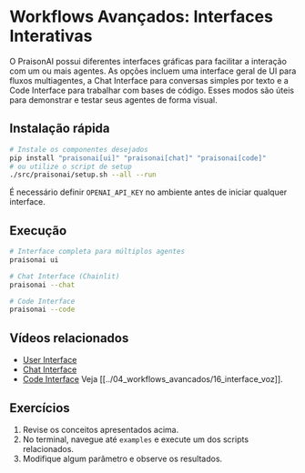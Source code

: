# Workflows Avançados: Interfaces Interativas

O PraisonAI possui diferentes interfaces gráficas para facilitar a interação com um ou mais agentes.
As opções incluem uma interface geral de UI para fluxos multiagentes, a Chat Interface para conversas simples
por texto e a Code Interface para trabalhar com bases de código. Esses modos são úteis para demonstrar e
testar seus agentes de forma visual.

## Instalação rápida

```bash
# Instale os componentes desejados
pip install "praisonai[ui]" "praisonai[chat]" "praisonai[code]"
# ou utilize o script de setup
./src/praisonai/setup.sh --all --run
```

É necessário definir `OPENAI_API_KEY` no ambiente antes de iniciar qualquer interface.

## Execução

```bash
# Interface completa para múltiplos agentes
praisonai ui

# Chat Interface (Chainlit)
praisonai --chat

# Code Interface
praisonai --code
```

## Vídeos relacionados

- [User Interface](https://www.youtube.com/watch?v=tg-ZjNl3OCg)
- [Chat Interface](https://www.youtube.com/watch?v=sw3uDqn2h1Y)
- [Code Interface](https://www.youtube.com/watch?v=_5jQayO-MQY)
Veja [[../04_workflows_avancados/16_interface_voz]].

## Exercícios

1. Revise os conceitos apresentados acima.
2. No terminal, navegue até `examples` e execute um dos scripts relacionados.
3. Modifique algum parâmetro e observe os resultados.
